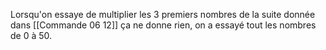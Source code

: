Lorsqu'on essaye de multiplier les 3 premiers nombres de la suite donnée dans [[Commande 06 12]] ça ne donne rien, on a essayé tout les nombres de 0 à 50.